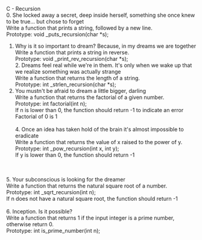 C - Recursion <br> 0. She locked away a secret, deep inside herself, something she once knew to be true... but chose to forget <br> Write a function that prints a string, followed by a new line. <br> Prototype: void _puts_recursion(char *s);<br> 
1. Why is it so important to dream? Because, in my dreams we are together <br> Write a function that prints a string in reverse. <br> Prototype: void _print_rev_recursion(char *s); <br> 2. Dreams feel real while we're in them. It's only when we wake up that we realize something was actually strange <br> Write a function that returns the length of a string. <br> Prototype: int _strlen_recursion(char *s); <br> 
3. You mustn't be afraid to dream a little bigger, darling <br> Write a function that returns the factorial of a given number. <br> Prototype: int factorial(int n); <br> If n is lower than 0, the function should return -1 to indicate an error <br> Factorial of 0 is 1 <br> 
 <br> 4. Once an idea has taken hold of the brain it's almost impossible to eradicate <br> Write a function that returns the value of x raised to the power of y. <br> Prototype: int _pow_recursion(int x, int y); <br> If y is lower than 0, the function should return -1
 <br> 
<br> 5. Your subconscious is looking for the dreamer <br> Write a function that returns the natural square root of a number. <br> Prototype: int _sqrt_recursion(int n); <br> If n does not have a natural square root, the function should return -1 <br> 
 <br> 6. Inception. Is it possible? <br> Write a function that returns 1 if the input integer is a prime number, otherwise return 0. <br> Prototype: int is_prime_number(int n); <br> 
